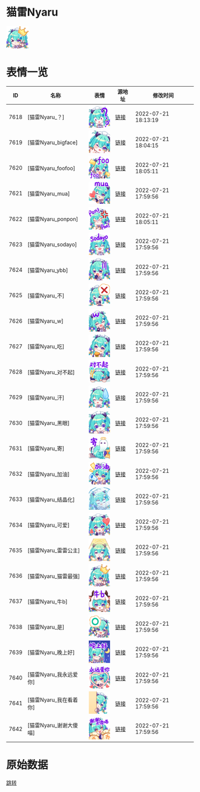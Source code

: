 # 猫雷Nyaru

<img src="./cover.png" height="60" alt="cover" />

# 表情一览

|ID|名称|表情|源地址|修改时间|
|----|----|----|----|----|
|7618|[猫雷Nyaru_？]|<img src="./pic/007618_%5B猫雷Nyaru_？%5D.png" height="60" alt="？"/>|[链接](http://i0.hdslb.com/bfs/emote/9f3a64e3ccf5570e4c280d0cf9779cdd52919faf.png)|2022-07-21 18:13:19|
|7619|[猫雷Nyaru_bigface]|<img src="./pic/007619_%5B猫雷Nyaru_bigface%5D.png" height="60" alt="bigface"/>|[链接](http://i0.hdslb.com/bfs/emote/ed5beff74d39135c73f4316f132e8f907cd2b662.png)|2022-07-21 18:04:15|
|7620|[猫雷Nyaru_foofoo]|<img src="./pic/007620_%5B猫雷Nyaru_foofoo%5D.png" height="60" alt="foofoo"/>|[链接](http://i0.hdslb.com/bfs/emote/32e8ad7e6757656e3e79f1bc02e5479b35b33df6.png)|2022-07-21 18:05:11|
|7621|[猫雷Nyaru_mua]|<img src="./pic/007621_%5B猫雷Nyaru_mua%5D.png" height="60" alt="mua"/>|[链接](http://i0.hdslb.com/bfs/emote/f4794be125f15de6254da12527dba96b3cce69a8.png)|2022-07-21 17:59:56|
|7622|[猫雷Nyaru_ponpon]|<img src="./pic/007622_%5B猫雷Nyaru_ponpon%5D.png" height="60" alt="ponpon"/>|[链接](http://i0.hdslb.com/bfs/emote/fc383fe7a3807efb9721095912aa247b2d52bf65.png)|2022-07-21 18:05:11|
|7623|[猫雷Nyaru_sodayo]|<img src="./pic/007623_%5B猫雷Nyaru_sodayo%5D.png" height="60" alt="sodayo"/>|[链接](http://i0.hdslb.com/bfs/emote/33cdfc75893af0c2f45e3233416afecd36b2ac25.png)|2022-07-21 17:59:56|
|7624|[猫雷Nyaru_ybb]|<img src="./pic/007624_%5B猫雷Nyaru_ybb%5D.png" height="60" alt="ybb"/>|[链接](http://i0.hdslb.com/bfs/emote/b5d13438a3971ebf76de6ab733b664573c000c2e.png)|2022-07-21 17:59:56|
|7625|[猫雷Nyaru_不]|<img src="./pic/007625_%5B猫雷Nyaru_不%5D.png" height="60" alt="不"/>|[链接](http://i0.hdslb.com/bfs/emote/5008a86538ea90946d8b36a2a11790d1796c40c2.png)|2022-07-21 17:59:56|
|7626|[猫雷Nyaru_w]|<img src="./pic/007626_%5B猫雷Nyaru_w%5D.png" height="60" alt="w"/>|[链接](http://i0.hdslb.com/bfs/emote/737c5c6abbca3d14983f5d9bf7c9112d0a1d3c95.png)|2022-07-21 17:59:56|
|7627|[猫雷Nyaru_吃]|<img src="./pic/007627_%5B猫雷Nyaru_吃%5D.png" height="60" alt="吃"/>|[链接](http://i0.hdslb.com/bfs/emote/c17ea594bacba7c5b1c56e74f9b93347fbc132d6.png)|2022-07-21 17:59:56|
|7628|[猫雷Nyaru_对不起]|<img src="./pic/007628_%5B猫雷Nyaru_对不起%5D.png" height="60" alt="对不起"/>|[链接](http://i0.hdslb.com/bfs/emote/cae8f855f5b0068389e1204fc9b5bf3896b01784.png)|2022-07-21 17:59:56|
|7629|[猫雷Nyaru_汗]|<img src="./pic/007629_%5B猫雷Nyaru_汗%5D.png" height="60" alt="汗"/>|[链接](http://i0.hdslb.com/bfs/emote/0e2a966adbc48fdf894163de8303ea8e49f27e6f.png)|2022-07-21 17:59:56|
|7630|[猫雷Nyaru_黑眼]|<img src="./pic/007630_%5B猫雷Nyaru_黑眼%5D.png" height="60" alt="黑眼"/>|[链接](http://i0.hdslb.com/bfs/emote/8e85fadd1f7e5e514711a12a4500ccd6e6fedb1f.png)|2022-07-21 17:59:56|
|7631|[猫雷Nyaru_寄]|<img src="./pic/007631_%5B猫雷Nyaru_寄%5D.png" height="60" alt="寄"/>|[链接](http://i0.hdslb.com/bfs/emote/e23ba980eb0db516010d268ef8099b4e50ac2061.png)|2022-07-21 17:59:56|
|7632|[猫雷Nyaru_加油]|<img src="./pic/007632_%5B猫雷Nyaru_加油%5D.png" height="60" alt="加油"/>|[链接](http://i0.hdslb.com/bfs/emote/cb4c8fd5e40fa5ac1e6316aeccdb18f2fc616724.png)|2022-07-21 17:59:56|
|7633|[猫雷Nyaru_结晶化]|<img src="./pic/007633_%5B猫雷Nyaru_结晶化%5D.png" height="60" alt="结晶化"/>|[链接](http://i0.hdslb.com/bfs/emote/1e7ae5b516b518a04eae05b15c33c1fadbfb5d79.png)|2022-07-21 17:59:56|
|7634|[猫雷Nyaru_可爱]|<img src="./pic/007634_%5B猫雷Nyaru_可爱%5D.png" height="60" alt="可爱"/>|[链接](http://i0.hdslb.com/bfs/emote/a12b180ab66331cbba4c2a6f36a1308681969a4f.png)|2022-07-21 17:59:56|
|7635|[猫雷Nyaru_雷雷公主]|<img src="./pic/007635_%5B猫雷Nyaru_雷雷公主%5D.png" height="60" alt="雷雷公主"/>|[链接](http://i0.hdslb.com/bfs/emote/d4c3eb6c16a9f2c33aa9cecb0895caad90ab4858.png)|2022-07-21 17:59:56|
|7636|[猫雷Nyaru_猫雷最强]|<img src="./pic/007636_%5B猫雷Nyaru_猫雷最强%5D.png" height="60" alt="猫雷最强"/>|[链接](http://i0.hdslb.com/bfs/emote/658a3a985557030d2478a24004ec6c4f0574cef4.png)|2022-07-21 17:59:56|
|7637|[猫雷Nyaru_牛b]|<img src="./pic/007637_%5B猫雷Nyaru_牛b%5D.png" height="60" alt="牛b"/>|[链接](http://i0.hdslb.com/bfs/emote/dace0db643bcf910eec0c72c9f80bf7695ec8f41.png)|2022-07-21 17:59:56|
|7638|[猫雷Nyaru_是]|<img src="./pic/007638_%5B猫雷Nyaru_是%5D.png" height="60" alt="是"/>|[链接](http://i0.hdslb.com/bfs/emote/8414af9753b58499c1bcdf0f50c8734a42a47cbe.png)|2022-07-21 17:59:56|
|7639|[猫雷Nyaru_晚上好]|<img src="./pic/007639_%5B猫雷Nyaru_晚上好%5D.png" height="60" alt="晚上好"/>|[链接](http://i0.hdslb.com/bfs/emote/fa269b2f3b6c0be6e64e5eb79b12a24337456f2d.png)|2022-07-21 17:59:56|
|7640|[猫雷Nyaru_我永远爱你]|<img src="./pic/007640_%5B猫雷Nyaru_我永远爱你%5D.png" height="60" alt="我永远爱你"/>|[链接](http://i0.hdslb.com/bfs/emote/2565833b73b070e8055c45061421438010e55e54.png)|2022-07-21 17:59:56|
|7641|[猫雷Nyaru_我在看着你]|<img src="./pic/007641_%5B猫雷Nyaru_我在看着你%5D.png" height="60" alt="我在看着你"/>|[链接](http://i0.hdslb.com/bfs/emote/83dd90100cee7a185963a8fe9d147c83748abaa5.png)|2022-07-21 17:59:56|
|7642|[猫雷Nyaru_谢谢大傻喵]|<img src="./pic/007642_%5B猫雷Nyaru_谢谢大傻喵%5D.png" height="60" alt="谢谢大傻喵"/>|[链接](http://i0.hdslb.com/bfs/emote/7320f043f5046484e803ba5abe3dcbbb892b9241.png)|2022-07-21 17:59:56|

# 原始数据

[跳转](./raw.json)

